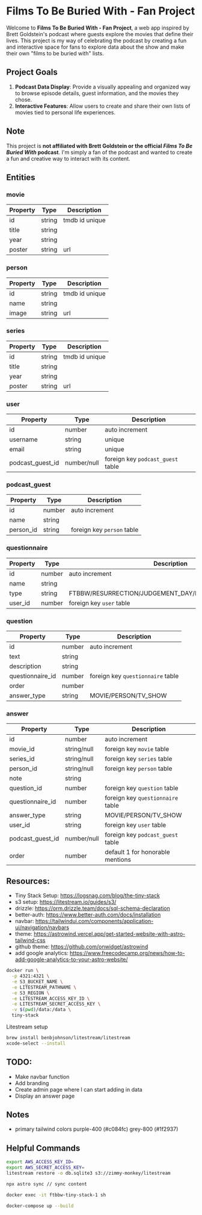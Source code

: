 # Films To Be Buried With - Fan Project

Welcome to **Films To Be Buried With - Fan Project**, a web app inspired by Brett Goldstein's podcast where guests explore the movies that define their lives. This project is my way of celebrating the podcast by creating a fun and interactive space for fans to explore data about the show and make their own "films to be buried with" lists.

## Project Goals

1. **Podcast Data Display**: Provide a visually appealing and organized way to browse episode details, guest information, and the movies they chose.
2. **Interactive Features**: Allow users to create and share their own lists of movies tied to personal life experiences.

## Note

This project is **not affiliated with Brett Goldstein or the official _Films To Be Buried With_ podcast**. I'm simply a fan of the podcast and wanted to create a fun and creative way to interact with its content.

## Entities

### movie

| Property | Type   | Description    |
| -------- | ------ | -------------- |
| id       | string | tmdb id unique |
| title    | string |                |
| year     | string |                |
| poster   | string | url            |

### person

| Property | Type   | Description    |
| -------- | ------ | -------------- |
| id       | string | tmdb id unique |
| name     | string |                |
| image    | string | url            |

### series

| Property | Type   | Description    |
| -------- | ------ | -------------- |
| id       | string | tmdb id unique |
| title    | string |                |
| year     | string |                |
| poster   | string | url            |

### user

| Property         | Type        | Description                       |
| ---------------- | ----------- | --------------------------------- |
| id               | number      | auto increment                    |
| username         | string      | unique                            |
| email            | string      | unique                            |
| podcast_guest_id | number/null | foreign key `podcast_guest` table |

### podcast_guest

| Property  | Type   | Description                |
| --------- | ------ | -------------------------- |
| id        | number | auto increment             |
| name      | string |                            |
| person_id | string | foreign key `person` table |

### questionnaire

| Property | Type   | Description                                           |
| -------- | ------ | ----------------------------------------------------- |
| id       | number | auto increment                                        |
| name     | string |                                                       |
| type     | string | FTBBW/RESURRECTION/JUDGEMENT_DAY/REINCARNATION/CUSTOM |
| user_id  | number | foreign key `user` table                              |

### question

| Property         | Type   | Description                       |
| ---------------- | ------ | --------------------------------- |
| id               | number | auto increment                    |
| text             | string |                                   |
| description      | string |                                   |
| questionnaire_id | number | foreign key `questionnaire` table |
| order            | number |                                   |
| answer_type      | string | MOVIE/PERSON/TV_SHOW              |

### answer

| Property         | Type        | Description                       |
| ---------------- | ----------- | --------------------------------- |
| id               | number      | auto increment                    |
| movie_id         | string/null | foreign key `movie` table         |
| series_id        | string/null | foreign key `series` table        |
| person_id        | string/null | foreign key `person` table        |
| note             | string      |                                   |
| question_id      | number      | foreign key `question` table      |
| questionnaire_id | number      | foreign key `questionnaire` table |
| answer_type      | string      | MOVIE/PERSON/TV_SHOW              |
| user_id          | string      | foreign key `user` table          |
| podcast_guest_id | number/null | foreign key `podcast_guest` table |
| order            | number      | default 1 for honorable mentions  |

## Resources:

- Tiny Stack Setup: https://logsnag.com/blog/the-tiny-stack
- s3 setup: https://litestream.io/guides/s3/
- drizzle: https://orm.drizzle.team/docs/sql-schema-declaration
- better-auth: https://www.better-auth.com/docs/installation
- navbar: https://tailwindui.com/components/application-ui/navigation/navbars
- theme: https://astrowind.vercel.app/get-started-website-with-astro-tailwind-css
- github theme: https://github.com/onwidget/astrowind
- add google analytics: https://www.freecodecamp.org/news/how-to-add-google-analytics-to-your-astro-website/

```sh
docker run \
  -p 4321:4321 \
  -e S3_BUCKET_NAME \
  -e LITESTREAM_PATHNAME \
  -e S3_REGION \
  -e LITESTREAM_ACCESS_KEY_ID \
  -e LITESTREAM_SECRET_ACCESS_KEY \
  -v $(pwd)/data:/data \
  tiny-stack
```

Litestream setup

```sh
brew install benbjohnson/litestream/litestream
xcode-select --install
```

## TODO:

- Make navbar function
- Add branding
- Create admin page where I can start adding in data
- Display an answer page

## Notes

- primary tailwind colors purple-400 (#c084fc) grey-800 (#1f2937)

## Helpful Commands

```sh
export AWS_ACCESS_KEY_ID=
export AWS_SECRET_ACCESS_KEY=
litestream restore -o db.sqlite3 s3://zimmy-monkey/litestream

npx astro sync // sync content
```

```sh
docker exec -it ftbbw-tiny-stack-1 sh
```

```sh
docker-compose up --build
```
